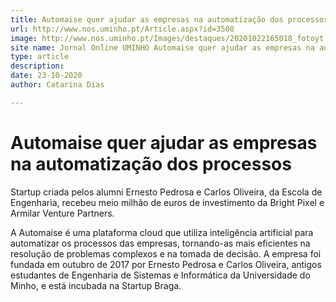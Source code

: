 ```yaml
---
title: Automaise quer ajudar as empresas na automatização dos processos
url: http://www.nos.uminho.pt/Article.aspx?id=3508
image: http://www.nos.uminho.pt/Images/destaques/20201022165018_fotoyt.jpg
site name: Jornal Online UMINHO Automaise quer ajudar as empresas na automatização dos processos
type: article
description: 
date: 23-10-2020
author: Catarina Dias

---
```

# Automaise quer ajudar as empresas na automatização dos processos


  

Startup criada pelos alumni Ernesto Pedrosa e Carlos Oliveira, da Escola de Engenharia, recebeu meio milhão de euros de investimento da Bright Pixel e Armilar Venture Partners.

A Automaise é uma plataforma cloud que utiliza inteligência artificial para automatizar os processos das empresas, tornando-as mais eficientes na resolução de problemas complexos e na tomada de decisão. A empresa foi fundada em outubro de 2017 por Ernesto Pedrosa e Carlos Oliveira, antigos estudantes de Engenharia de Sistemas e Informática da Universidade do Minho, e está incubada na Startup Braga.

 

 

